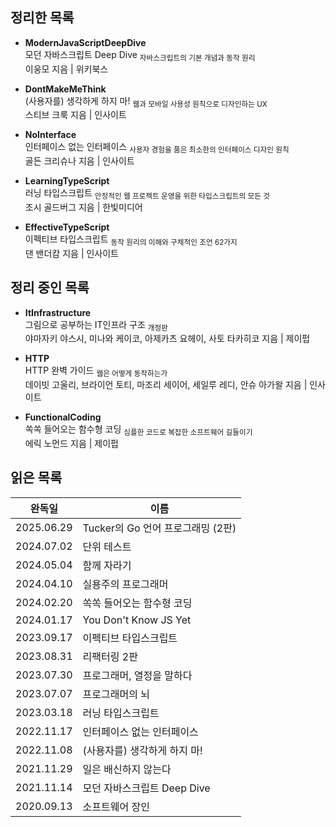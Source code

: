 ## 정리한 목록

- **ModernJavaScriptDeepDive**  
  모던 자바스크립트 Deep Dive <sub>자바스크립트의 기본 개념과 동작 원리</sub>  
  이웅모 지음 | 위키북스

- **DontMakeMeThink**  
  (사용자를) 생각하게 하지 마! <sub>웹과 모바일 사용성 원칙으로 디자인하는 UX</sub>  
  스티브 크룩 지음 | 인사이트

- **NoInterface**  
  인터페이스 없는 인터페이스 <sub>사용자 경험을 품은 최소한의 인터페이스 디자인 원칙</sub>  
  골든 크리슈나 지음 | 인사이트

- **LearningTypeScript**  
  러닝 타입스크립트 <sub>안정적인 웹 프로젝트 운영을 위한 타입스크립트의 모든 것</sub>  
  조시 골드버그 지음 | 한빛미디어

- **EffectiveTypeScript**  
  이펙티브 타입스크립트 <sub>동작 원리의 이해와 구체적인 조언 62가지</sub>  
  댄 밴더캄 지음 | 인사이트

## 정리 중인 목록

- **ItInfrastructure**  
  그림으로 공부하는 IT인프라 구조 <sub>개정판</sub>  
  야마자키 야스시, 미나와 케이코, 아제카츠 요헤이, 사토 타카히코 지음 | 제이펍

- **HTTP**  
  HTTP 완벽 가이드 <sub>웹은 어떻게 동작하는가</sub>  
  데이빗 고울리, 브라이언 토티, 마조리 세이어, 세일루 레디, 안슈 아가왈 지음 | 인사이트

- **FunctionalCoding**  
  쏙쏙 들어오는 함수형 코딩 <sub>심플한 코드로 복잡한 소프트웨어 길들이기</sub>  
  에릭 노먼드 지음 | 제이펍

## 읽은 목록

| 완독일     | 이름                              |
| ---------- | --------------------------------- |
| 2025.06.29 | Tucker의 Go 언어 프로그래밍 (2판) |
| 2024.07.02 | 단위 테스트                       |
| 2024.05.04 | 함께 자라기                       |
| 2024.04.10 | 실용주의 프로그래머               |
| 2024.02.20 | 쏙쏙 들어오는 함수형 코딩         |
| 2024.01.17 | You Don't Know JS Yet             |
| 2023.09.17 | 이펙티브 타입스크립트             |
| 2023.08.31 | 리팩터링 2판                      |
| 2023.07.30 | 프로그래머, 열정을 말하다         |
| 2023.07.07 | 프로그래머의 뇌                   |
| 2023.03.18 | 러닝 타입스크립트                 |
| 2022.11.17 | 인터페이스 없는 인터페이스        |
| 2022.11.08 | (사용자를) 생각하게 하지 마!      |
| 2021.11.29 | 일은 배신하지 않는다              |
| 2021.11.14 | 모던 자바스크립트 Deep Dive       |
| 2020.09.13 | 소프트웨어 장인                   |
